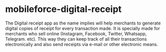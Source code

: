# mobileforce-digital-receipt
The Digital receipt app as the name implies will help merchants to generate digital copies of receipt for every transaction made.
It is specially made for merchants who sell online (Instagram, Facebook, Twitter, Whatsapp, Telegram. etc).
This way they can keep track of all their transactions electronically and also send receipts via e-mail or other electronic means.
